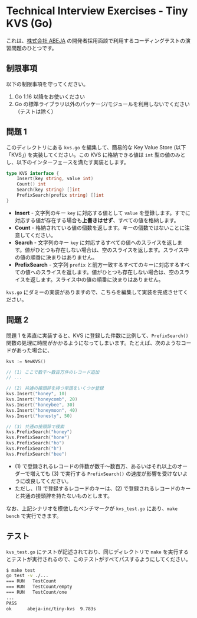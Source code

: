 # Technical Interview Exercises - Tiny KVS (Go)

これは、[株式会社 ABEJA](https://abejainc.com/ja/) の開発者採用面談で利用するコーディングテストの演習問題のひとつです。

## 制限事項

以下の制限事項を守ってください。

1. Go 1.16 以降をお使いください
2. Go の標準ライブラリ以外のパッケージ/モジュールを利用しないでください（テストは除く）

## 問題 1

このディレクトリにある `kvs.go` を編集して、簡易的な Key Value Store (以下「KVS」) を実装してください。この KVS に格納できる値は `int` 型の値のみとし、以下のインターフェースを満たす実装とします。

```go
type KVS interface {
	Insert(key string, value int)
	Count() int
	Search(key string) []int
	PrefixSearch(prefix string) []int
}
```

- **Insert** - 文字列のキー `key` に対応する値として `value` を登録します。すでに対応する値が存在する場合も**上書きはせず**、すべての値を格納します。
- **Count** - 格納されている値の個数を返します。キーの個数ではないことに注意してください。
- **Search** - 文字列のキー `key` に対応するすべての値へのスライスを返します。値がひとつも存在しない場合は、空のスライスを返します。スライス中の値の順番に決まりはありません。
- **PrefixSearch** - 文字列 `prefix` と前方一致するすべてのキーに対応するすべての値へのスライスを返します。値がひとつも存在しない場合は、空のスライスを返します。スライス中の値の順番に決まりはありません。

`kvs.go` にダミーの実装がありますので、こちらを編集して実装を完成させてください。

## 問題 2

問題 1 を素直に実装すると、KVS に登録した件数に比例して、`PrefixSearch()` 関数の処理に時間がかかるようになってしまいます。たとえば、次のようなコードがあった場合に、

```go
kvs := NewKVS()

// (1) ここで数千〜数百万件のレコード追加
// ...

// (2) 共通の接頭辞を持つ単語をいくつか登録
kvs.Insert("honey", 10)
kvs.Insert("honeycomb", 20)
kvs.Insert("honeybee", 30)
kvs.Insert("honeymoon", 40)
kvs.Insert("honesty", 50)

// (3) 共通の接頭辞で検索
kvs.PrefixSearch("honey")
kvs.PrefixSearch("hone")
kvs.PrefixSearch("ho")
kvs.PrefixSearch("h")
kvs.PrefixSearch("bee")
```

- (1) で登録されるレコードの件数が数千〜数百万、あるいはそれ以上のオーダーで増えても (3) で実行する `PrefixSearch()` の速度が影響を受けないように改良してください。
- ただし、(1) で登録するレコードのキーは、(2) で登録されるレコードのキーと共通の接頭辞を持たないものとします。

なお、上記シナリオを模倣したベンチマークが `kvs_test.go` にあり、`make bench` で実行できます。

## テスト

`kvs_test.go` にテストが記述されており、同じディレクトリで `make` を実行するとテストが実行されるので、このテストがすべてパスするようにしてください。

```bash
$ make test
go test -v ./...
=== RUN   TestCount
=== RUN   TestCount/empty
=== RUN   TestCount/one
...
PASS
ok  	abeja-inc/tiny-kvs	9.783s
```

